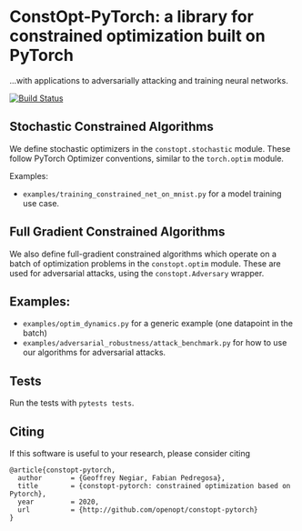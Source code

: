 # ConstOpt-PyTorch: a library for constrained optimization built on PyTorch
 ...with applications to adversarially attacking and training neural networks.
 
[![Build Status](https://travis-ci.org/openopt/constopt-pytorch.svg?branch=master)](https://travis-ci.org/openopt/constopt-pytorch)


## Stochastic Constrained Algorithms
We define stochastic optimizers in the `constopt.stochastic` module. These follow PyTorch Optimizer conventions, similar to the `torch.optim` module.

Examples:
- `examples/training_constrained_net_on_mnist.py` for a model training use case.

## Full Gradient Constrained Algorithms

We also define full-gradient constrained algorithms which operate on a batch of optimization problems in the `constopt.optim` module. These are used for adversarial attacks, using the `constopt.Adversary` wrapper.

## Examples:

- `examples/optim_dynamics.py` for a generic example (one datapoint in the batch)
- `examples/adversarial_robustness/attack_benchmark.py` for how to use our algorithms for adversarial attacks. 

## Tests

Run the tests with `pytests tests`.

## Citing

If this software is useful to your research, please consider citing
```
@article{constopt-pytorch,
  author       = {Geoffrey Negiar, Fabian Pedregosa},
  title        = {constopt-pytorch: constrained optimization based on Pytorch},
  year         = 2020,
  url          = {http://github.com/openopt/constopt-pytorch}
}
```
